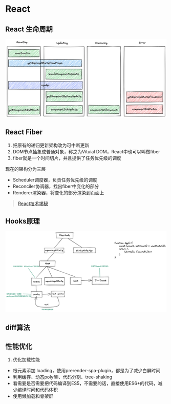 # React

## React 生命周期

![lifecycle](./images/react_lifecycle.png)

## React Fiber

1. 把原有的递归更新架构改为可中断更新
2. DOM节点抽象成普通对象，称之为Vituial DOM，React中也可以叫做fiber
3. fiber就是一个时间切片，并且提供了任务优先级的调度

现在的架构分为三层
- Scheduler调度器，负责任务优先级的调度
- Reconciler协调器，找出fiber中变化的部分
- Renderer渲染器，将变化的部分渲染到页面上

> [React技术揭秘](https://react.iamkasong.com/preparation/newConstructure.html#react16%E6%9E%B6%E6%9E%84)

## Hooks原理

![hooks](./images/hooks.png)

## diff算法

## 性能优化

1. 优化加载性能

- 根元素添加 loading，使用prerender-spa-plugin，都是为了减少白屏时间
- 利用缓存、动态polyfill、代码分割、tree-shaking
- 看需要是否需要把代码编译到ES5，不需要的话，直接使用ES6+的代码，减少编译时间和代码体积
- 使用懒加载和骨架屏
